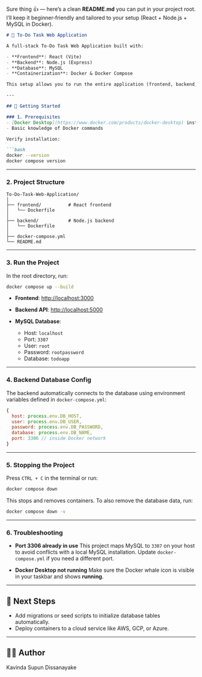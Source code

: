 Sure thing 👍 — here’s a clean **README.md** you can put in your project root.
I’ll keep it beginner‑friendly and tailored to your setup (React + Node.js + MySQL in Docker).

````markdown
# 📝 To-Do Task Web Application

A full-stack To-Do Task Web Application built with:

- **Frontend**: React (Vite)  
- **Backend**: Node.js (Express)  
- **Database**: MySQL  
- **Containerization**: Docker & Docker Compose  

This setup allows you to run the entire application (frontend, backend, and database) with a single command.

---

## 🚀 Getting Started

### 1. Prerequisites
- [Docker Desktop](https://www.docker.com/products/docker-desktop) installed and running  
- Basic knowledge of Docker commands  

Verify installation:

```bash
docker --version
docker compose version
````

---

### 2. Project Structure

```
To-Do-Task-Web-Application/
│
├── frontend/          # React frontend
│   └── Dockerfile
│
├── backend/           # Node.js backend
│   └── Dockerfile
│
├── docker-compose.yml
└── README.md
```

---

### 3. Run the Project

In the root directory, run:

```bash
docker compose up --build
```

* **Frontend**: [http://localhost:3000](http://localhost:3000)
* **Backend API**: [http://localhost:5000](http://localhost:5000)
* **MySQL Database**:

  * Host: `localhost`
  * Port: `3307`
  * User: `root`
  * Password: `rootpassword`
  * Database: `todoapp`

---

### 4. Backend Database Config

The backend automatically connects to the database using environment variables defined in `docker-compose.yml`:

```js
{
  host: process.env.DB_HOST,
  user: process.env.DB_USER,
  password: process.env.DB_PASSWORD,
  database: process.env.DB_NAME,
  port: 3306 // inside Docker network
}
```

---

### 5. Stopping the Project

Press `CTRL + C` in the terminal or run:

```bash
docker compose down
```

This stops and removes containers.
To also remove the database data, run:

```bash
docker compose down -v
```

---

### 6. Troubleshooting

* **Port 3306 already in use**
  This project maps MySQL to `3307` on your host to avoid conflicts with a local MySQL installation.
  Update `docker-compose.yml` if you need a different port.

* **Docker Desktop not running**
  Make sure the Docker whale icon is visible in your taskbar and shows **running**.

---

## 📌 Next Steps

* Add migrations or seed scripts to initialize database tables automatically.
* Deploy containers to a cloud service like AWS, GCP, or Azure.

---

## 👨‍💻 Author

Kavinda Supun Dissanayake
